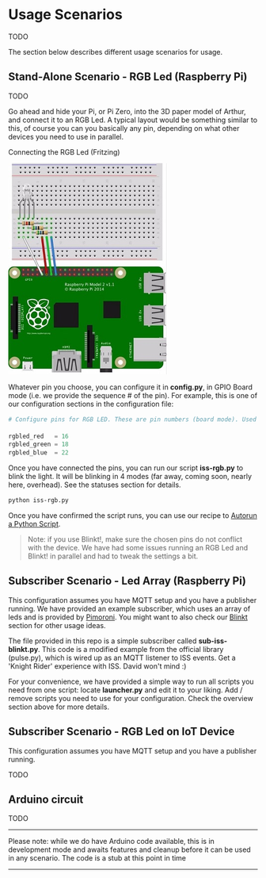 # Usage Scenarios

TODO

The section below describes different usage scenarios for usage.

## Stand-Alone Scenario - RGB Led (Raspberry Pi)

TODO

Go ahead and hide your Pi, or Pi Zero, into the 3D paper model of Arthur, and connect it to an RGB Led. A typical layout would be something similar to this, of course you can you basically any pin, depending on what other devices you need to use in parallel.

Connecting the RGB Led (Fritzing)

![raspi and RGB Led](img/fritzing-rgb.jpg)

Whatever pin you choose, you can configure it in **config.py**, in GPIO Board mode (i.e. we provide the sequence # of the pin). For example, this is one of our configuration sections in the configuration file:

```python
# Configure pins for RGB LED. These are pin numbers (board mode). Used only by RGB Led modules

rgbled_red   = 16
rgbled_green = 18
rgbled_blue  = 22
```

Once you have connected the pins, you can run our script **iss-rgb.py** to blink the light. It will be blinking in 4 modes (far away, coming soon, nearly here, overhead). See the statuses section for details.

```bash
python iss-rgb.py
```

Once you have confirmed the script runs, you can use our recipe to [Autorun a Python Script](https://raspberry-valley.azurewebsites.net/Autorun-Python-Script/).

> Note: if you use Blinkt!, make sure the chosen pins do not conflict with the device. We have had some issues running an RGB Led and Blinkt! in parallel and had to tweak the settings a bit.

## Subscriber Scenario - Led Array (Raspberry Pi)

This configuration assumes you have MQTT setup and you have a publisher running. We have provided an example subscriber, which uses an array of leds and is provided by [Pimoroni](https://shop.pimoroni.com/products/blinkt). You might want to also check our [Blinkt](https://raspberry-valley.azurewebsites.net/Blinkt/) section for other usage ideas.

The file provided in this repo is a simple subscriber called **sub-iss-blinkt.py**. This code is a modified example from the official library (pulse.py), which is wired up as an MQTT listener to ISS events. Get a 'Knight Rider' experience with ISS. David won't mind :)

For your convenience, we have provided a simple way to run all scripts you need from one script: locate **launcher.py** and edit it to your liking. Add / remove scripts you need to use for your configuration. Check the overview section above for more details.

## Subscriber Scenario - RGB Led on IoT Device

This configuration assumes you have MQTT setup and you have a publisher running.

TODO

## Arduino circuit

TODO

---

Please note: while we do have Arduino code available, this is in development mode and awaits features and cleanup before it can be used in any scenario. The code is a stub at this point in time

---
